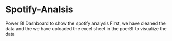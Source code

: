 # Spotify-Analsis
Power BI Dashboard to show the spotify analysis
First, we have cleaned the data and the we have uploaded the excel sheet in the poerBI to visualize the data
